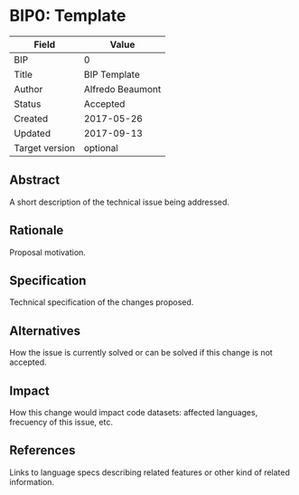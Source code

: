 # BIP0: Template

| Field | Value |
| --- | --- |
| BIP | 0 |
| Title | BIP Template |
| Author | Alfredo Beaumont |
| Status | Accepted |
| Created | 2017-05-26 |
| Updated | 2017-09-13 |
| Target version | optional |

## Abstract

A short description of the technical issue being addressed.

## Rationale

Proposal motivation.

## Specification

Technical specification of the changes proposed.

## Alternatives

How the issue is currently solved or can be solved if this change is not accepted.

## Impact

How this change would impact code datasets: affected languages, frecuency of this issue, etc.

## References

Links to language specs describing related features or other kind of related information.

